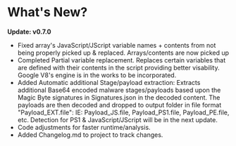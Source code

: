# What's New? 

**Update: v0.7.0**
- Fixed array's JavaScript/JScript variable names + contents from not being properly picked up & replaced. Arrays/contents are now picked up
- Completed Partial variable replacement. Replaces certain variables that are defined with their contents in the script providing better visability. Google V8's engine is in the works to be incorporated.
- Added Automatic additional Stage/payload extraction: Extracts additional Base64 encoded malware stages/payloads based upon the Magic Byte signatures in Signatures.json in the decoded content. The payloads are then decoded and dropped to output folder in file format "Payload_EXT.file": IE: Payload_JS.file, Payload_PS1.file, Payload_PE.file, etc. Detection for PS1 & JavaScript/JScript will be in the next update.
- Code adjustments for faster runtime/analysis.  
- Added Changelog.md to project to track changes.